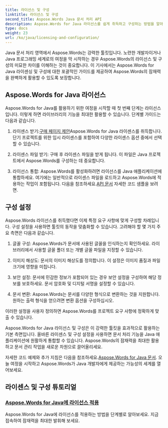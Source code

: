 ```yaml
---
title: 라이선스 및 구성
linktitle: 라이선스 및 구성
second_title: Aspose.Words Java 문서 처리 API
description: Aspose.Words for Java 라이선스를 쉽게 취득하고 구성하는 방법을 알아보세요. Java 애플리케이션에서 문서 처리를 위한 이 강력한 툴킷을 설정하는 복잡한 과정을 살펴보세요.
type: docs
weight: 23
url: /ko/java/licensing-and-configuration/
---
```

Java 문서 처리 영역에서 Aspose.Words는 강력한 툴킷입니다. 노련한 개발자이거나 Java 프로그래밍 세계로의 여정을 막 시작하는 경우 Aspose.Words의 라이선스 및 구성의 미묘한 차이를 이해하는 것이 중요합니다. 이 기사에서는 Aspose.Words for Java 라이센싱 및 구성에 대한 포괄적인 가이드를 제공하여 Aspose.Words의 잠재력을 완벽하게 활용할 수 있도록 보장합니다.

## Aspose.Words for Java 라이선스

Aspose.Words for Java를 활용하기 위한 여정을 시작할 때 첫 번째 단계는 라이선스입니다. 이렇게 하면 라이브러리의 기능을 최대한 활용할 수 있습니다. 단계별 가이드는 다음과 같습니다.

1.  라이센스 받기:[구매 페이지 제안](https://purchase.aspose.com/buy)Aspose.Words for Java 라이센스를 취득합니다. 단기 프로젝트를 위한 임시 라이센스를 포함하여 다양한 라이센스 옵션 중에서 선택할 수 있습니다.

2. 라이센스 파일 받기: 구매 후 라이센스 파일을 받게 됩니다. 이 파일은 Java 프로젝트에서 Aspose.Words를 구성하는 데 중요합니다.

3.  라이선스 통합: Aspose.Words를 활성화하려면 라이선스를 Java 애플리케이션에 통합하세요. 여기에는 일반적으로 라이센스 파일을 로드하고 Aspose.Words에 적용하는 작업이 포함됩니다. 다음을 참조하세요.[API 문서](https://reference.aspose.com/words/java/) 자세한 코드 샘플을 보려면.

## 구성 설정

Aspose.Words 라이선스를 취득했다면 이제 특정 요구 사항에 맞게 구성할 차례입니다. 구성 설정을 사용하면 툴킷의 동작을 맞춤화할 수 있습니다. 고려해야 할 몇 가지 주요 측면은 다음과 같습니다.

1. 글꼴 구성: Aspose.Words가 문서에 사용된 글꼴을 인식하는지 확인하세요. 라이브러리에서 사용할 글꼴 폴더 또는 개별 글꼴 파일을 지정할 수 있습니다.

2. 이미지 해상도: 문서의 이미지 해상도를 정의합니다. 이 설정은 이미지 품질과 파일 크기에 영향을 미칩니다.

3. 보안 설정: 문서에 민감한 정보가 포함되어 있는 경우 보안 설정을 구성하여 해당 정보를 보호하세요. 문서 암호화 및 디지털 서명을 설정할 수 있습니다.

4. 문서 변환: Aspose.Words는 문서를 다양한 형식으로 변환하는 것을 지원합니다. 원하는 출력 형식을 얻으려면 변환 옵션을 구성하십시오.

이러한 설정을 사용자 정의하면 Aspose.Words를 프로젝트 요구 사항에 정확하게 맞출 수 있습니다.

Aspose.Words for Java 라이선스 및 구성은 이 강력한 툴킷을 효과적으로 활용하는 기본 측면입니다. 올바른 라이센스 및 구성 설정을 사용하면 문서 처리 기능을 Java 애플리케이션에 원활하게 통합할 수 있습니다. Aspose.Words의 잠재력을 최대한 활용하고 문서 관리 작업을 새로운 차원으로 끌어올리세요.

 자세한 코드 예제와 추가 지침은 다음을 참조하세요.[Aspose.Words for Java 문서](https://reference.aspose.com/words/java/). 오늘 여정을 시작하고 Aspose.Words가 Java 개발자에게 제공하는 가능성의 세계를 열어보세요.

## 라이센스 및 구성 튜토리얼
### [Aspose.Words for Java에 라이선스 적용](./applying-licensing/)
Aspose.Words for Java에 라이선스를 적용하는 방법을 단계별로 알아보세요. 지금 접속하여 잠재력을 최대한 발휘해 보세요.